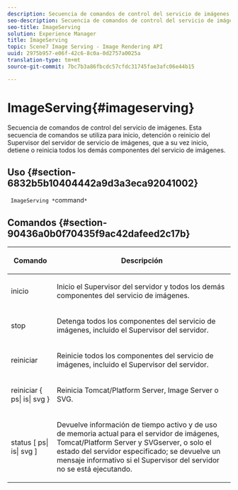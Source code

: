 ```yaml
---
description: Secuencia de comandos de control del servicio de imágenes. Esta secuencia de comandos se utiliza para inicio, detención o reinicio del Supervisor del servidor de servicio de imágenes, que a su vez inicio, detiene o reinicia todos los demás componentes del servicio de imágenes.
seo-description: Secuencia de comandos de control del servicio de imágenes. Esta secuencia de comandos se utiliza para inicio, detención o reinicio del Supervisor del servidor de servicio de imágenes, que a su vez inicio, detiene o reinicia todos los demás componentes del servicio de imágenes.
seo-title: ImageServing
solution: Experience Manager
title: ImageServing
topic: Scene7 Image Serving - Image Rendering API
uuid: 2975b957-e06f-42c6-8c0a-0d2757a0025a
translation-type: tm+mt
source-git-commit: 7bc7b3a86fbcdc57cfdc31745fae3afc06e44b15

---
```



# ImageServing{#imageserving}

Secuencia de comandos de control del servicio de imágenes. Esta secuencia de comandos se utiliza para inicio, detención o reinicio del Supervisor del servidor de servicio de imágenes, que a su vez inicio, detiene o reinicia todos los demás componentes del servicio de imágenes.

## Uso {#section-6832b5b10404442a9d3a3eca92041002}

` ImageServing *`command`*`

## Comandos {#section-90436a0b0f70435f9ac42dafeed2c17b}

<table id="table_692C6A043F9747C88929FF20373EC88C"> 
 <thead> 
  <tr> 
   <th colname="col1" class="entry"> <p>Comando </p> </th> 
   <th colname="col2" class="entry"> <p>Descripción </p> </th> 
  </tr> 
 </thead>
 <tbody> 
  <tr> 
   <td colname="col1"> <p> <span class="codeph"> inicio </span> </p> </td> 
   <td colname="col2"> <p> Inicio el Supervisor del servidor y todos los demás componentes del servicio de imágenes. </p> </td> 
  </tr> 
  <tr> 
   <td colname="col1"> <p> <span class="codeph"> stop </span> </p> </td> 
   <td colname="col2"> <p> Detenga todos los componentes del servicio de imágenes, incluido el Supervisor del servidor. </p> </td> 
  </tr> 
  <tr> 
   <td colname="col1"> <p> <span class="codeph"> reiniciar </span> </p> </td> 
   <td colname="col2"> <p>Reinicie todos los componentes del servicio de imágenes, incluido el Supervisor del servidor. </p> </td> 
  </tr> 
  <tr> 
   <td colname="col1"> <p> <span class="codeph"> reiniciar { ps| is| svg } </span> </p> </td> 
   <td colname="col2"> <p> Reinicia Tomcat/Platform Server, Image Server o SVG. </p> </td> 
  </tr> 
  <tr> 
   <td colname="col1"> <p> <span class="codeph"> status [ ps| is| svg ] </span> </p> </td> 
   <td colname="col2"> <p>Devuelve información de tiempo activo y de uso de memoria actual para el servidor de imágenes, Tomcat/Platform Server y SVGserver, o solo el estado del servidor especificado; se devuelve un mensaje informativo si el Supervisor del servidor no se está ejecutando. </p> </td> 
  </tr> 
 </tbody> 
</table>


